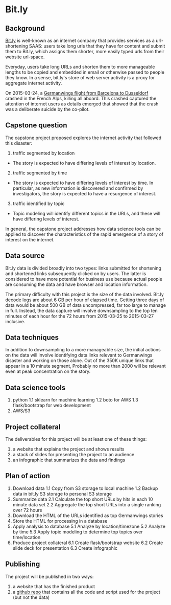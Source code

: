 # Bit.ly

## Background

[Bit.ly](https://bitly.com/) is well-known as an internet company that provides services as a url-shortening SAAS: users
take long urls that they have for content and submit them to Bit.ly, which assigns them
shorter, more easily typed urls from their website url-space.

Everyday, users take long URLs and shorten them to more manageable lengths to be copied and embedded
in email or otherwise passed to people they know. In a sense, bit.ly's store of web server activity is a
proxy for aggregate internet activity.

On 2015-03-24, a [Germanwings flight from Barcelona to Dusseldorf](https://en.wikipedia.org/wiki/Germanwings_Flight_9525)
crashed in the French Alps, killing all aboard.
This crashed captured the attention of internet users as details emerged that showed that the crash was a
deliberate suicide by the co-pilot.

## Capstone question

The capstone project proposed explores the internet activity that followed this disaster:

1. traffic segmented by location
* The story is expected to have differing levels of interest by location.

2. traffic segmented by time
* The story is expected to have differing levels of interest by time. In particular, as new information
is discovered and confirmed by investigators, the story is expected to have a resurgence of interest.

3. traffic identified by topic
* Topic modeling will identify different topics in the URLs, and these will have differing levels of interest.

In general, the capstone project addresses how data science tools can be applied to discover the
characteristics of the rapid emergence of a story of interest on the internet.

## Data source

Bit.ly data is divided broadly into two types: links submitted for shortening and shortened links
subsequently clicked on by users. The latter is considered to have more potential for business use because
actual people are consuming the data and have browser and location information.

The primary difficulty with this project is the size of the data involved. Bit.ly decode logs
are about 6 GB per hour of elapsed time. Getting three days of data would be about 500 GB of data uncompressed,
far too large to manage in full. Instead, the data capture will involve downsampling to the top ten minutes of each
hour for the 72 hours from 2015-03-25 to 2015-03-27 inclusive.

## Data techniques

In addition to downsampling to a more manageable size, the initial actions on the data will involve
identifying data links relevant to Germanwings disaster and working on those alone. Out of the 350K unique links that
appear in a 10 minute segment, Probably no more than 2000 will be relevant even at peak concentration on the
story.

## Data science tools

1. python
1.1 sklearn for machine learning
1.2 boto for AWS
1.3 flask/bootstrap for web development
2. AWS/S3


## Project collateral

The deliverables for this project will be at least one of these things:

1. a website that explains the project and shows results
2. a stack of slides for presenting the project to an audience
3. an infographic that summarizes the data and findings

## Plan of action

1. Download data
1.1 Copy from S3 storage to local machine
1.2 Backup data in bit.ly S3 storage to personal S3 storage
2. Summarize data
2.1 Calculate the top short URLs by hits in each 10 minute data set
2.2 Aggregate the top short URLs into a single ranking over 72 hours
3. Download the HTML of the URLs identified as top Germanwings stories
4. Store the HTML for processing in a database
5. Apply analysis to database
5.1 Analyze by location/timezone
5.2 Analyze by time
5.3 Apply topic modeling to determine top topics over time/location
6. Produce project collateral
6.1 Create flask/bootstrap website
6.2 Create slide deck for presentation
6.3 Create infographic

## Publishing

The project will be published in two ways:

1. a website that has the finished product
2. a [github repo](https://github.com/hughdbrown/capstone) that contains all the code and script used for the project (but not the data)
